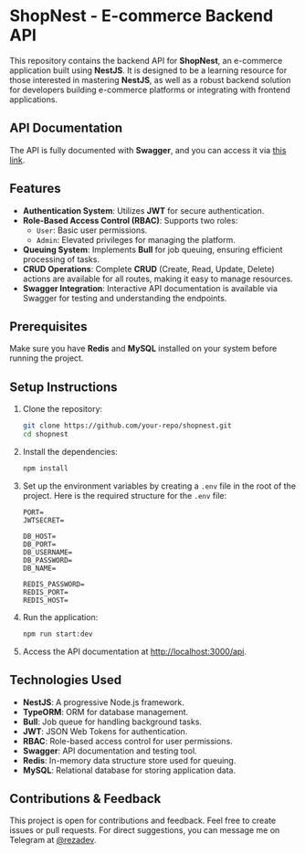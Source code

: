 # ShopNest - E-commerce Backend API

This repository contains the backend API for **ShopNest**, an e-commerce application built using **NestJS**. It is designed to be a learning resource for those interested in mastering **NestJS**, as well as a robust backend solution for developers building e-commerce platforms or integrating with frontend applications.

## API Documentation

The API is fully documented with **Swagger**, and you can access it via [this link](https://nest-shop.liara.run/api).

## Features

- **Authentication System**: Utilizes **JWT** for secure authentication.
- **Role-Based Access Control (RBAC)**: Supports two roles:
  - `User`: Basic user permissions.
  - `Admin`: Elevated privileges for managing the platform.
- **Queuing System**: Implements **Bull** for job queuing, ensuring efficient processing of tasks.
- **CRUD Operations**: Complete **CRUD** (Create, Read, Update, Delete) actions are available for all routes, making it easy to manage resources.
- **Swagger Integration**: Interactive API documentation is available via Swagger for testing and understanding the endpoints.

## Prerequisites

Make sure you have **Redis** and **MySQL** installed on your system before running the project.

## Setup Instructions

1. Clone the repository:
   ```bash
   git clone https://github.com/your-repo/shopnest.git
   cd shopnest
   ```

2. Install the dependencies:
   ```bash
   npm install
   ```

3. Set up the environment variables by creating a `.env` file in the root of the project. Here is the required structure for the `.env` file:

   ```
   PORT=
   JWTSECRET=
   
   DB_HOST=
   DB_PORT=
   DB_USERNAME=
   DB_PASSWORD=
   DB_NAME=
   
   REDIS_PASSWORD=
   REDIS_PORT=
   REDIS_HOST=
   ```

4. Run the application:
   ```bash
   npm run start:dev
   ```

5. Access the API documentation at [http://localhost:3000/api](http://localhost:3000/api).

## Technologies Used

- **NestJS**: A progressive Node.js framework.
- **TypeORM**: ORM for database management.
- **Bull**: Job queue for handling background tasks.
- **JWT**: JSON Web Tokens for authentication.
- **RBAC**: Role-based access control for user permissions.
- **Swagger**: API documentation and testing tool.
- **Redis**: In-memory data structure store used for queuing.
- **MySQL**: Relational database for storing application data.

## Contributions & Feedback

This project is open for contributions and feedback. Feel free to create issues or pull requests. For direct suggestions, you can message me on Telegram at [@rezadev](https://t.me/rezadev).